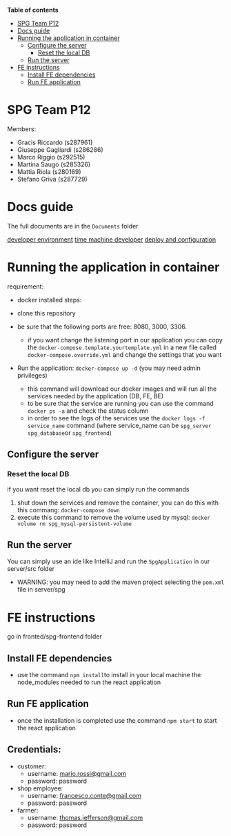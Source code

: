 **Table of contents**
- [SPG Team P12](#spg-team-p12)
- [Docs guide](#docs-guide)
- [Running the application in container](#running-the-application-in-container)
  - [Configure the server](#configure-the-server)
    - [Reset the local DB](#reset-the-local-db)
  - [Run the server](#run-the-server)
- [FE instructions](#fe-instructions)
  - [Install FE dependencies](#install-fe-dependencies)
  - [Run FE application](#run-fe-application)
# SPG Team P12
Members:
 - Gracis Riccardo (s287961)
 - Giuseppe Gagliardi (s286286)
 - Marco Riggio (s292515)
 - Martina Saugo (s285326)
 - Mattia Riola (s280169)
 - Stefano Griva (s287729)

# Docs guide

The full documents are in the `Documents` folder

[developer environment](/Documentation/SPG_contributes.md)
[time machine developer](/Documentation/TimeMachineManual.md)
[deploy and configuration](/Documentation/SPG_deploy.md)


# Running the application in container
requirement: 
  - docker installed
steps:

- clone this repository
- be sure that the following ports are free: 8080, 3000, 3306.
  - if you want change the listening port in our application you can copy the `docker-compose.template.yourtemplate.yml` in a new file called `docker-compose.override.yml` and change the settings that you want
- Run the application: `docker-compose up -d` (you may need admin privileges)
  - this command will download our docker images and will run all the services needed by the application (DB, FE, BE)
  - to be sure that the service are running you can use the command `docker ps -a` and check the status column
  - in order to see the logs of the services use the `docker logs -f service_name` command (where service_name can be `spg_server` `spg_database`or `spg_frontend`)



## Configure the server

### Reset the local DB
 
 if you want reset the local db you can simply run the commands 
 1. shut down the services and remove the container, you can do this with this commang: `docker-compose down` 
 2. execute this command to remove the volume used by mysql: `docker volume rm spg_mysql-persistent-volume`


## Run the server

You can simply use an ide like IntelliJ and run the `SpgApplication` in our server/src folder

 + WARNING: you may need to add the maven project selecting the `pom.xml` file in server/spg

# FE instructions

go in fronted/spg-frontend  folder
## Install FE dependencies

 + use the command `npm install`to install in your local machine the node_modules needed to run the react application

## Run FE application

 + once the installation is completed use the command `npm start` to start the react application

## Credentials:
  - customer: 
    - username: mario.rossi@gmail.com
    - password: password
 - shop employee: 
    - username: francesco.conte@gmail.com
    - password: password
 - farmer: 
    - username: thomas.jefferson@gmail.com
    - password: password

